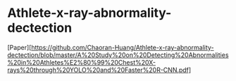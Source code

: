# Athlete-x-ray-abnormality-dectection

[Paper][https://github.com/Chaoran-Huang/Athlete-x-ray-abnormality-dectection/blob/master/A%20Study%20on%20Detecting%20Abnormalities%20in%20Athletes%E2%80%99%20Chest%20X-rays%20through%20YOLO%20and%20Faster%20R-CNN.pdf]
